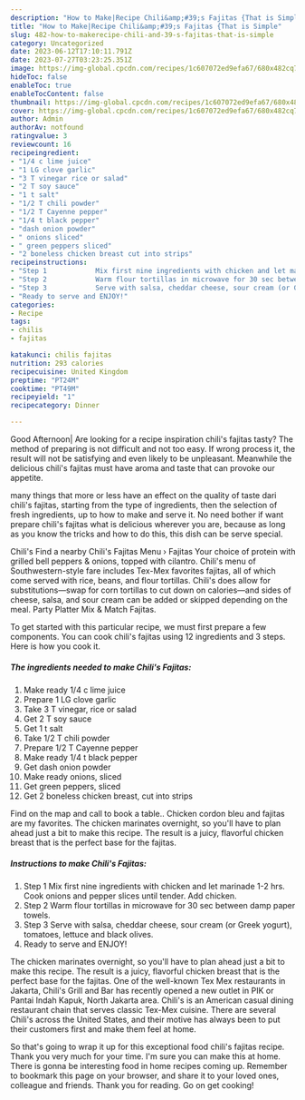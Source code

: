 ```yaml
---
description: "How to Make|Recipe Chili&amp;#39;s Fajitas {That is Simple"
title: "How to Make|Recipe Chili&amp;#39;s Fajitas {That is Simple"
slug: 482-how-to-makerecipe-chili-and-39-s-fajitas-that-is-simple
category: Uncategorized
date: 2023-06-12T17:10:11.791Z
date: 2023-07-27T03:23:25.351Z
image: https://img-global.cpcdn.com/recipes/1c607072ed9efa67/680x482cq70/chilis-fajitas-recipe-main-photo.jpg
hideToc: false
enableToc: true
enableTocContent: false
thumbnail: https://img-global.cpcdn.com/recipes/1c607072ed9efa67/680x482cq70/chilis-fajitas-recipe-main-photo.jpg
cover: https://img-global.cpcdn.com/recipes/1c607072ed9efa67/680x482cq70/chilis-fajitas-recipe-main-photo.jpg
author: Admin
authorAv: notfound
ratingvalue: 3
reviewcount: 16
recipeingredient:
- "1/4 c lime juice"
- "1 LG clove garlic"
- "3 T vinegar rice or salad"
- "2 T soy sauce"
- "1 t salt"
- "1/2 T chili powder"
- "1/2 T Cayenne pepper"
- "1/4 t black pepper"
- "dash onion powder"
- " onions sliced"
- " green peppers sliced"
- "2 boneless chicken breast cut into strips"
recipeinstructions:
- "Step 1            Mix first nine ingredients with chicken and let marinade 1-2 hrs. Cook onions and pepper slices until tender. Add chicken."
- "Step 2            Warm flour tortillas in microwave for 30 sec between damp paper towels."
- "Step 3            Serve with salsa, cheddar cheese, sour cream (or Greek yogurt), tomatoes, lettuce and black olives."
- "Ready to serve and ENJOY!"
categories:
- Recipe
tags:
- chilis
- fajitas

katakunci: chilis fajitas 
nutrition: 293 calories
recipecuisine: United Kingdom
preptime: "PT24M"
cooktime: "PT49M"
recipeyield: "1"
recipecategory: Dinner

---
```



Good Afternoon| Are looking for a recipe inspiration chili&#39;s fajitas tasty? The method of preparing is not difficult and not too easy. If wrong process it, the result will not be satisfying and even likely to be unpleasant. Meanwhile the delicious chili&#39;s fajitas must have aroma and taste that can provoke our appetite.






many things that more or less have an effect on the quality of taste dari chili&#39;s fajitas, starting from the type of ingredients, then the selection of fresh ingredients, up to how to make and serve it. No need bother if want prepare chili&#39;s fajitas what is delicious wherever you are, because as long as you know the tricks and how to do this, this dish can be serve  special.


Chili&#39;s Find a nearby Chili&#39;s Fajitas Menu › Fajitas Your choice of protein with grilled bell peppers &amp; onions, topped with cilantro. Chili&#39;s menu of Southwestern-style fare includes Tex-Mex favorites fajitas, all of which come served with rice, beans, and flour tortillas. Chili&#39;s does allow for substitutions—swap for corn tortillas to cut down on calories—and sides of cheese, salsa, and sour cream can be added or skipped depending on the meal. Party Platter Mix &amp; Match Fajitas.


To get started with this particular recipe, we must first prepare a few components. You can cook chili&#39;s fajitas using 12 ingredients and 3 steps. Here is how you cook it.

<!--inarticleads1-->

##### The ingredients needed to make Chili&#39;s Fajitas:

1. Make ready 1/4 c lime juice
1. Prepare 1 LG clove garlic
1. Take 3 T vinegar, rice or salad
1. Get 2 T soy sauce
1. Get 1 t salt
1. Take 1/2 T chili powder
1. Prepare 1/2 T Cayenne pepper
1. Make ready 1/4 t black pepper
1. Get dash onion powder
1. Make ready  onions, sliced
1. Get  green peppers, sliced
1. Get 2 boneless chicken breast, cut into strips


Find on the map and call to book a table.. Chicken cordon bleu and fajitas are my favorites. The chicken marinates overnight, so you&#39;ll have to plan ahead just a bit to make this recipe. The result is a juicy, flavorful chicken breast that is the perfect base for the fajitas. 

<!--inarticleads2-->

##### Instructions to make Chili&#39;s Fajitas:

1. Step 1            Mix first nine ingredients with chicken and let marinade 1-2 hrs. Cook onions and pepper slices until tender. Add chicken.
1. Step 2            Warm flour tortillas in microwave for 30 sec between damp paper towels.
1. Step 3            Serve with salsa, cheddar cheese, sour cream (or Greek yogurt), tomatoes, lettuce and black olives.
1. Ready to serve and ENJOY!

The chicken marinates overnight, so you&#39;ll have to plan ahead just a bit to make this recipe. The result is a juicy, flavorful chicken breast that is the perfect base for the fajitas. One of the well-known Tex Mex restaurants in Jakarta, Chili&#39;s Grill and Bar has recently opened a new outlet in PIK or Pantai Indah Kapuk, North Jakarta area. Chili&#39;s is an American casual dining restaurant chain that serves classic Tex-Mex cuisine. There are several Chili&#39;s across the United States, and their motive has always been to put their customers first and make them feel at home. 

So that's going to wrap it up for this exceptional food chili&#39;s fajitas recipe. Thank you very much for your time. I'm sure you can make this at home. There is gonna be interesting food in home recipes coming up. Remember to bookmark this page on your browser, and share it to your loved ones, colleague and friends. Thank you for reading. Go on get cooking!
